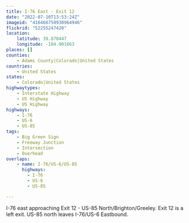 ```yaml
---
title: I-76 East - Exit 12
date: "2022-07-10T13:53:24Z"
imageid: "416466750930964946"
flickrid: "52255247420"
location:
    latitude: 39.870447
    longitude: -104.901663
places: []
counties:
    - Adams County|Colorado|United States
countries:
    - United States
states:
    - Colorado|United States
highwaytypes:
    - Interstate Highway
    - US Highway
    - US Highway
highways:
    - I-76
    - US-6
    - US-85
tags:
    - Big Green Sign
    - Freeway Junction
    - Intersection
    - Overhead
overlaps:
    - name: I-76/US-6/US-85
      highways:
        - I-76
        - US-6
        - US-85

---
```

I-76 east approaching Exit 12 - US-85 North/Brighton/Greeley.  Exit 12 is a left exit.  US-85 north leaves I-76/US-6 Eastbound.